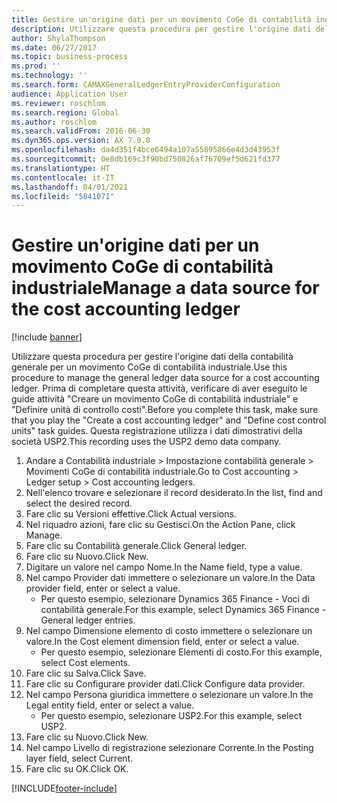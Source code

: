 ```yaml
---
title: Gestire un'origine dati per un movimento CoGe di contabilità industriale
description: Utilizzare questa procedura per gestire l'origine dati della contabilità generale per un movimento CoGe di contabilità industriale.
author: ShylaThompson
ms.date: 06/27/2017
ms.topic: business-process
ms.prod: ''
ms.technology: ''
ms.search.form: CAMAXGeneralLedgerEntryProviderConfiguration
audience: Application User
ms.reviewer: roschlom
ms.search.region: Global
ms.author: roschlom
ms.search.validFrom: 2016-06-30
ms.dyn365.ops.version: AX 7.0.0
ms.openlocfilehash: da4d351f4bce6494a107a55895866e4d3d43953f
ms.sourcegitcommit: 0e8db169c3f90bd750826af76709ef5d621fd377
ms.translationtype: HT
ms.contentlocale: it-IT
ms.lasthandoff: 04/01/2021
ms.locfileid: "5841071"
---
```

# <a name="manage-a-data-source-for-the-cost-accounting-ledger"></a><span data-ttu-id="ba6fb-103">Gestire un'origine dati per un movimento CoGe di contabilità industriale</span><span class="sxs-lookup"><span data-stu-id="ba6fb-103">Manage a data source for the cost accounting ledger</span></span>

[!include [banner](../../includes/banner.md)]

<span data-ttu-id="ba6fb-104">Utilizzare questa procedura per gestire l'origine dati della contabilità generale per un movimento CoGe di contabilità industriale.</span><span class="sxs-lookup"><span data-stu-id="ba6fb-104">Use this procedure to manage the general ledger data source for a cost accounting ledger.</span></span> <span data-ttu-id="ba6fb-105">Prima di completare questa attività, verificare di aver eseguito le guide attività "Creare un movimento CoGe di contabilità industriale" e "Definire unità di controllo costi".</span><span class="sxs-lookup"><span data-stu-id="ba6fb-105">Before you complete this task, make sure that you play the "Create a cost accounting ledger" and "Define cost control units" task guides.</span></span> <span data-ttu-id="ba6fb-106">Questa registrazione utilizza i dati dimostrativi della società USP2.</span><span class="sxs-lookup"><span data-stu-id="ba6fb-106">This recording uses the USP2 demo data company.</span></span>

1. <span data-ttu-id="ba6fb-107">Andare a Contabilità industriale > Impostazione contabilità generale > Movimenti CoGe di contabilità industriale.</span><span class="sxs-lookup"><span data-stu-id="ba6fb-107">Go to Cost accounting > Ledger setup > Cost accounting ledgers.</span></span>
2. <span data-ttu-id="ba6fb-108">Nell'elenco trovare e selezionare il record desiderato.</span><span class="sxs-lookup"><span data-stu-id="ba6fb-108">In the list, find and select the desired record.</span></span>
3. <span data-ttu-id="ba6fb-109">Fare clic su Versioni effettive.</span><span class="sxs-lookup"><span data-stu-id="ba6fb-109">Click Actual versions.</span></span>
4. <span data-ttu-id="ba6fb-110">Nel riquadro azioni, fare clic su Gestisci.</span><span class="sxs-lookup"><span data-stu-id="ba6fb-110">On the Action Pane, click Manage.</span></span>
5. <span data-ttu-id="ba6fb-111">Fare clic su Contabilità generale.</span><span class="sxs-lookup"><span data-stu-id="ba6fb-111">Click General ledger.</span></span>
6. <span data-ttu-id="ba6fb-112">Fare clic su Nuovo.</span><span class="sxs-lookup"><span data-stu-id="ba6fb-112">Click New.</span></span>
7. <span data-ttu-id="ba6fb-113">Digitare un valore nel campo Nome.</span><span class="sxs-lookup"><span data-stu-id="ba6fb-113">In the Name field, type a value.</span></span>
8. <span data-ttu-id="ba6fb-114">Nel campo Provider dati immettere o selezionare un valore.</span><span class="sxs-lookup"><span data-stu-id="ba6fb-114">In the Data provider field, enter or select a value.</span></span>
    * <span data-ttu-id="ba6fb-115">Per questo esempio, selezionare Dynamics 365 Finance - Voci di contabilità generale.</span><span class="sxs-lookup"><span data-stu-id="ba6fb-115">For this example, select Dynamics 365 Finance - General ledger entries.</span></span>  
9. <span data-ttu-id="ba6fb-116">Nel campo Dimensione elemento di costo immettere o selezionare un valore.</span><span class="sxs-lookup"><span data-stu-id="ba6fb-116">In the Cost element dimension field, enter or select a value.</span></span>
    * <span data-ttu-id="ba6fb-117">Per questo esempio, selezionare Elementi di costo.</span><span class="sxs-lookup"><span data-stu-id="ba6fb-117">For this example, select Cost elements.</span></span>  
10. <span data-ttu-id="ba6fb-118">Fare clic su Salva.</span><span class="sxs-lookup"><span data-stu-id="ba6fb-118">Click Save.</span></span>
11. <span data-ttu-id="ba6fb-119">Fare clic su Configurare provider dati.</span><span class="sxs-lookup"><span data-stu-id="ba6fb-119">Click Configure data provider.</span></span>
12. <span data-ttu-id="ba6fb-120">Nel campo Persona giuridica immettere o selezionare un valore.</span><span class="sxs-lookup"><span data-stu-id="ba6fb-120">In the Legal entity field, enter or select a value.</span></span>
    * <span data-ttu-id="ba6fb-121">Per questo esempio, selezionare USP2.</span><span class="sxs-lookup"><span data-stu-id="ba6fb-121">For this example, select USP2.</span></span>  
13. <span data-ttu-id="ba6fb-122">Fare clic su Nuovo.</span><span class="sxs-lookup"><span data-stu-id="ba6fb-122">Click New.</span></span>
14. <span data-ttu-id="ba6fb-123">Nel campo Livello di registrazione selezionare Corrente.</span><span class="sxs-lookup"><span data-stu-id="ba6fb-123">In the Posting layer field, select Current.</span></span>
15. <span data-ttu-id="ba6fb-124">Fare clic su OK.</span><span class="sxs-lookup"><span data-stu-id="ba6fb-124">Click OK.</span></span>



[!INCLUDE[footer-include](../../../includes/footer-banner.md)]